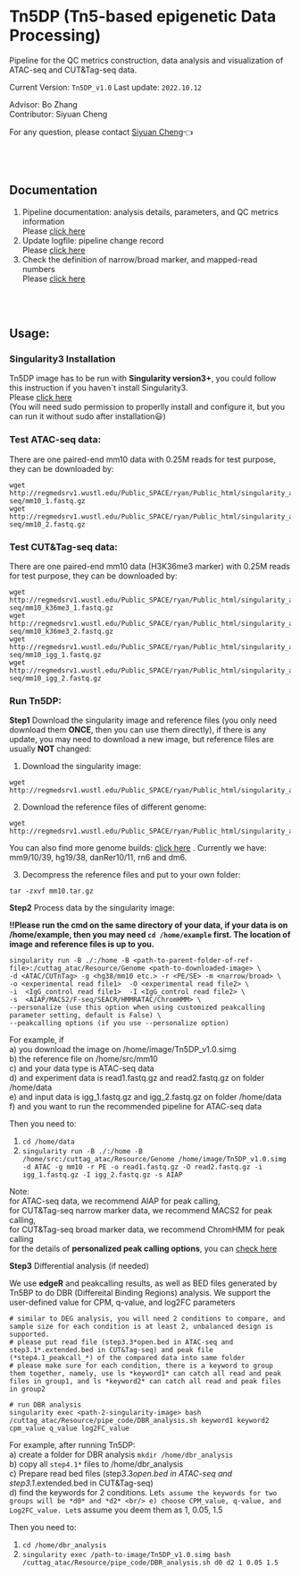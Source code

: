# Tn5DP (Tn5-based epigenetic Data Processing)
Pipeline for the QC metrics construction, data analysis and visualization of ATAC-seq and CUT&Tag-seq data. 

Current Version: `Tn5DP_v1.0` Last update: `2022.10.12`


Advisor: Bo Zhang<br/>Contributor: Siyuan Cheng

For any question, please contact [Siyuan Cheng](siyuancheng@wustl.ed):point_left:

<br />
<br /> 

## Documentation
1. Pipeline documentation: analysis details, parameters, and QC metrics information<br/>Please [click here](documents/Documentation.md)
2. Update logfile: pipeline change record<br/>Please [click here](documents/update_log.md)
3. Check the definition of narrow/broad marker, and mapped-read numbers<br/>Please [click here](https://www.encodeproject.org/chip-seq/histone/)

<br />
<br />

## Usage:
### Singularity3 Installation
Tn5DP image has to be run with **Singularity version3+**, you could follow this instruction if you haven`t install Singularity3. <br/>Please [click here](https://github.com/sylabs/singularity/blob/main/INSTALL.md)<br/>(You will need sudo permission to properlly install and configure it, but you can run it without sudo after installation:smiley:)

### Test ATAC-seq data:
There are one paired-end mm10 data with 0.25M reads for test purpose, they can be downloaded by:
```
wget http://regmedsrv1.wustl.edu/Public_SPACE/ryan/Public_html/singularity_ac/sample_data/atac-seq/mm10_1.fastq.gz
wget http://regmedsrv1.wustl.edu/Public_SPACE/ryan/Public_html/singularity_ac/sample_data/atac-seq/mm10_2.fastq.gz
```

### Test CUT&Tag-seq data:
There are one paired-end mm10 data (H3K36me3 marker) with 0.25M reads for test purpose, they can be downloaded by:
```
wget http://regmedsrv1.wustl.edu/Public_SPACE/ryan/Public_html/singularity_ac/sample_data/cuttag-seq/mm10_k36me3_1.fastq.gz
wget http://regmedsrv1.wustl.edu/Public_SPACE/ryan/Public_html/singularity_ac/sample_data/cuttag-seq/mm10_k36me3_2.fastq.gz
wget http://regmedsrv1.wustl.edu/Public_SPACE/ryan/Public_html/singularity_ac/sample_data/cuttag-seq/mm10_igg_1.fastq.gz
wget http://regmedsrv1.wustl.edu/Public_SPACE/ryan/Public_html/singularity_ac/sample_data/cuttag-seq/mm10_igg_2.fastq.gz
```

### Run Tn5DP:
**Step1** Download the singularity image and reference files (you only need download them **ONCE**, then you can use them directly), if there is any update, you may need to download a new image, but reference files are usually **NOT** changed:

1. Download the singularity image:
```
wget http://regmedsrv1.wustl.edu/Public_SPACE/ryan/Public_html/singularity_ac/Tn5DP_v1.0.simg
```

2. Download the reference files of different genome:
```
wget http://regmedsrv1.wustl.edu/Public_SPACE/ryan/Public_html/singularity_ac/Genome/mm10.tar.gz
```
You can also find more genome builds: [click here](http://regmedsrv1.wustl.edu/Public_SPACE/ryan/Public_html/singularity_ac/Genome/) . Currently we have: mm9/10/39, hg19/38, danRer10/11, rn6 and dm6.

3. Decompress the reference files and put to your own folder:
```
tar -zxvf mm10.tar.gz
```

**Step2** Process data by the singularity image:

**:bangbang:Please run the cmd on the same directory of your data, if your data is on /home/example, then you may need `cd /home/example` first. The location of image and reference files is up to you.**
```
singularity run -B ./:/home -B <path-to-parent-folder-of-ref-file>:/cuttag_atac/Resource/Genome <path-to-downloaded-image> \
-d <ATAC/CUTnTag> -g <hg38/mm10 etc.> -r <PE/SE> -m <narrow/broad> \
-o <experimental read file1>  -O <experimental read file2> \
-i  <IgG_control read file1>  -I <IgG_control read file2> \
-s  <AIAP/MACS2/F-seq/SEACR/HMMRATAC/ChromHMM> \
--personalize (use this option when using customized peakcalling parameter setting, default is False) \
--peakcalling options (if you use --personalize option)
```
For example, if<br/>a) you download the image on /home/image/Tn5DP_v1.0.simg<br/>b) the reference file on /home/src/mm10<br/>c) and your data type is ATAC-seq data<br/>d) and experiment data is read1.fastq.gz and read2.fastq.gz on folder /home/data<br/>e) and input data is igg_1.fastq.gz and igg_2.fastq.gz on folder /home/data<br/>f) and you want to run the recommended pipeline for ATAC-seq data

Then you need to:
1. `cd /home/data`
2. `singularity run -B ./:/home -B /home/src:/cuttag_atac/Resource/Genome /home/image/Tn5DP_v1.0.simg -d ATAC -g mm10 -r PE -o read1.fastq.gz -O read2.fastq.gz -i igg_1.fastq.gz -I igg_2.fastq.gz -s AIAP`

Note: <br/>for ATAC-seq data, we recommend AIAP for peak calling,<br/>for CUT&Tag-seq narrow marker data, we recommend MACS2 for peak calling,<br/>for CUT&Tag-seq broad marker data, we recommend ChromHMM for peak calling<br/>for the details of **personalized peak calling options**, you can [check here](documents/Documentation.md)

**Step3** Differential analysis (if needed)

  We use **edgeR** and peakcalling results, as well as BED files generated by Tn5BP to do DBR (Differeital Binding Regions) analysis. We support the user-defined value for CPM, q-value, and log2FC parameters
```
# similar to DEG analysis, you will need 2 conditions to compare, and sample size for each condition is at least 2, unbalanced design is supported.
# please put read file (step3.3*open.bed in ATAC-seq and step3.1*.extended.bed in CUT&Tag-seq) and peak file (*step4.1_peakcall_*) of the compared data into same folder
# please make sure for each condition, there is a keyword to group them together, namely, use ls *keyword1* can catch all read and peak files in group1, and ls *keyword2* can catch all read and peak files in group2

# run DBR analysis
singularity exec <path-2-singularity-image> bash /cuttag_atac/Resource/pipe_code/DBR_analysis.sh keyword1 keyword2 cpm_value q_value log2FC_value
```
For example, after running Tn5DP: <br/>a) create a folder for DBR analysis `mkdir /home/dbr_analysis` <br/> b) copy all `step4.1*` files to /home/dbr_analysis <br/>c) Prepare read bed files (step3.3*open.bed in ATAC-seq and step3.1*.extended.bed in CUT&Tag-seq) <br/> d) find the keywords for 2 conditions. Let`s assume the keywords for two groups will be *d0* and *d2* <br/> e) choose CPM_value, q-value, and Log2FC_value. Let`s assume you deem them as 1, 0.05, 1.5

Then you need to:
1. `cd /home/dbr_analysis`
2. `singularity exec /path-to-image/Tn5DP_v1.0.simg bash /cuttag_atac/Resource/pipe_code/DBR_analysis.sh d0 d2 1 0.05 1.5
`


























